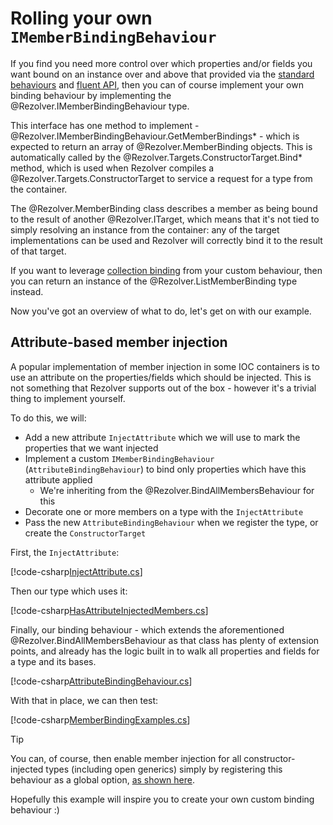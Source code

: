 ﻿# Rolling your own `IMemberBindingBehaviour`

If you find you need more control over which properties and/or fields you want bound on an instance over and
above that provided via the [standard behaviours](index.md#standard-behaviours) and [fluent API](fluent-api.md), 
then you can of course implement your own binding behaviour by implementing the @Rezolver.IMemberBindingBehaviour
type.

This interface has one method to implement - @Rezolver.IMemberBindingBehaviour.GetMemberBindings* - which is expected
to return an array of @Rezolver.MemberBinding objects.  This is automatically called by the 
@Rezolver.Targets.ConstructorTarget.Bind* method, which is used when Rezolver compiles a 
@Rezolver.Targets.ConstructorTarget to service a request for a type from the container.

The @Rezolver.MemberBinding class describes a member as being bound to the result of another @Rezolver.ITarget, 
which means that it's not tied to simply resolving an instance from the container: any of the target 
implementations can be used and Rezolver will correctly bind it to the result of that target.

If you want to leverage [collection binding](collections.md) from your custom behaviour, then you can return an
instance of the @Rezolver.ListMemberBinding type instead.

Now you've got an overview of what to do, let's get on with our example.

## Attribute-based member injection

A popular implementation of member injection in some IOC containers is to use an attribute on the properties/fields 
which should be injected.  This is not something that Rezolver supports out of the box - however it's a trivial
thing to implement yourself.

To do this, we will:

- Add a new attribute `InjectAttribute` which we will use to mark the properties that we want injected
- Implement a custom `IMemberBindingBehaviour` (`AttributeBindingBehaviour`) to bind only properties which have this attribute applied
  - We're inheriting from the @Rezolver.BindAllMembersBehaviour for this
- Decorate one or more members on a type with the `InjectAttribute`
- Pass the new `AttributeBindingBehaviour` when we register the type, or create the `ConstructorTarget`

First, the `InjectAttribute`:

[!code-csharp[InjectAttribute.cs](../../../../../test/Rezolver.Tests.Examples/Types/InjectAttribute.cs#example)]

Then our type which uses it:

[!code-csharp[HasAttributeInjectedMembers.cs](../../../../../test/Rezolver.Tests.Examples/Types/HasAttributeInjectedMembers.cs#example)]

Finally, our binding behaviour - which extends the aforementioned @Rezolver.BindAllMembersBehaviour as that class has plenty of
extension points, and already has the logic built in to walk all properties and fields for a type and its bases.

[!code-csharp[AttributeBindingBehaviour.cs](../../../../../test/Rezolver.Tests.Examples/Types/AttributeBindingBehaviour.cs#example)]

With that in place, we can then test:

[!code-csharp[MemberBindingExamples.cs](../../../../../test/Rezolver.Tests.Examples/MemberBindingExamples.cs#example5)]

> [!TIP]
> You can, of course, then enable member injection for all constructor-injected types (including open generics) simply by registering 
> this behaviour as a global option, [as shown here](options.md).

Hopefully this example will inspire you to create your own custom binding behaviour :)